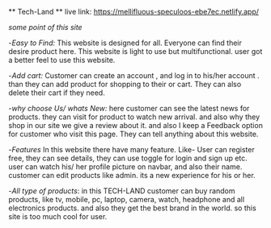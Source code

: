 ** Tech-Land **
live link: https://mellifluous-speculoos-ebe7ec.netlify.app/

*some point of this site*

-*Easy to Find:* This website is designed for all. Everyone can find their desire product here. This website is light to use but multifunctional. user got a better feel to use this website.

-*Add cart:* Customer can create an account , and log in to his/her account . than they can add product for shopping to their or cart. They can also delete their cart if they need. 

-*why choose Us/ whats New:* here customer can see the latest news for products. they can visit for product to watch new arrival. and also why they shop in our site we give a review about it. and also  I keep a Feedback option for customer who visit this page. They can tell anything about this website. 

-*Features* In this website there have many feature. Like- User can register free, they can see details, they can use toggle for login and sign up etc. user can watch his/ her profile picture on navbar, and also their name. customer can edit products like admin. its a new experience for his or her.

-*All type of products*: in this TECH-LAND customer can buy random products, like tv, mobile, pc, laptop, camera, watch, headphone and all electronics products. and also they get the best brand in the world. so this site is too much cool for user. 